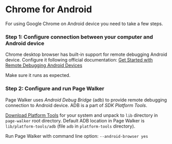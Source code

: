 # Chrome for Android

For using Google Chrome on Android device you need to take a few steps.

### Step 1: Configure connection between your computer and Android device

Chrome desktop browser has built-in support for remote debugging Android device. Configure it following official documentation: [Get Started with Remote Debugging Android Devices](https://developers.google.com/web/tools/chrome-devtools/remote-debugging/)

Make sure it runs as expected.

### Step 2: Configure and run Page Walker

Page Walker uses *Android Debug Bridge* (adb) to provide remote debugging connection to Android device. ADB is a part of *SDK Platform Tools*.

[Download Platform Tools](https://developer.android.com/studio/releases/platform-tools.html) for your system and unpack to `lib` directory in `page-walker` root directory. Default ADB location in Page Walker is `lib/platform-tools/adb` (file `adb` in `platform-tools` directory).

Run Page Walker with command line option: `--android-browser yes`
